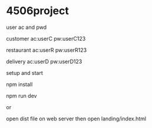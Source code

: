 # 4506project

user ac and pwd

customer
ac:userC
pw:userC123

restaurant
ac:userR
pw:userR123

delivery
ac:userD
pw:userD123

setup and start

npm install

npm run dev

or

open dist file on web server then open landing/index.html
